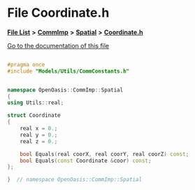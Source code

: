 

# File Coordinate.h

[**File List**](files.md) **>** [**CommImp**](dir_6202b98a8704f42b1ea358646461643f.md) **>** [**Spatial**](dir_47a0bcc12c466f07097ed8db741700fa.md) **>** [**Coordinate.h**](_coordinate_8h.md)

[Go to the documentation of this file](_coordinate_8h.md)


```C++

#pragma once
#include "Models/Utils/CommConstants.h"


namespace OpenOasis::CommImp::Spatial
{
using Utils::real;

struct Coordinate
{
    real x = 0.;
    real y = 0.;
    real z = 0.;

    bool Equals(real coorX, real coorY, real coorZ) const;
    bool Equals(const Coordinate &coor) const;
};

}  // namespace OpenOasis::CommImp::Spatial
```


